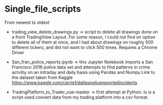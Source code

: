 # Single_file_scripts
From newest to oldest

- trading_view_delete_drawings.py -> script to delete all drawings done on a front TradingView Layout.
For some reason, I could not find on option to delete all of them at once, and I had about drawings on roughly 
500 different tickers, and did not want to click 500 times.
Requires a Chrome Driver 

- San_fran_police_reports.ipynb -> this Jupyter Notebook imports a San Francisco 2016 police data set
and attempts to find patterns in crime actvitiy on an intraday and daily basis using Pandas and Numpy
Link to the dataset taken from Kaggle
https://www.kaggle.com/carrie1/dallaspolicereportedincidents 


- TradingPlatform_to_Trader_vue-master -> first attempt at Python. Is is a script used convert data from my trading platform 
into a csv format.



